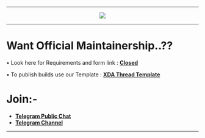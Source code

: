 -----------------------------------------------------------------------------

<p align="center">
  <img src="https://user-images.githubusercontent.com/29405483/135295575-3f06ad38-bd37-46e5-a32b-c7732b71d935.png" />
</p>

-----------------------------------------------------------------------------

Want Official Maintainership..??
=================================

• Look here for Requirements and form link : [**Closed**](https://github.com/SuperiorOS-Devices/official_devices/blob/eleven/README.md)

• To publish builds use our Template : [**XDA Thread Template**](https://github.com/SuperiorOS/superior_extras/blob/master/XDA-Thread%20Template-ten.txt)

Join:-
======

* [**Telegram Public Chat**](https://t.me/superioros)
* [**Telegram Channel**](https://t.me/superior_os)


----------------------------------------------------------------------------